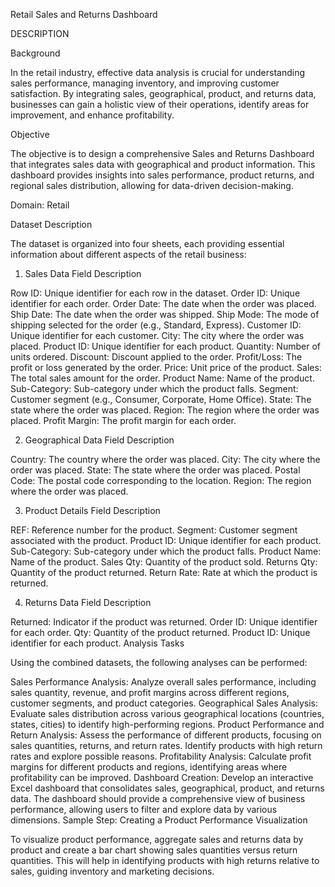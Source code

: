 Retail Sales and Returns Dashboard

DESCRIPTION

Background

In the retail industry, effective data analysis is crucial for understanding sales performance, managing inventory, and improving customer satisfaction. By integrating sales, geographical, product, and returns data, businesses can gain a holistic view of their operations, identify areas for improvement, and enhance profitability.

Objective

The objective is to design a comprehensive Sales and Returns Dashboard that integrates sales data with geographical and product information. This dashboard provides insights into sales performance, product returns, and regional sales distribution, allowing for data-driven decision-making.

Domain: Retail

Dataset Description

The dataset is organized into four sheets, each providing essential information about different aspects of the retail business:

1. Sales Data
Field Description

Row ID: Unique identifier for each row in the dataset.
Order ID: Unique identifier for each order.
Order Date: The date when the order was placed.
Ship Date: The date when the order was shipped.
Ship Mode: The mode of shipping selected for the order (e.g., Standard, Express).
Customer ID: Unique identifier for each customer.
City: The city where the order was placed.
Product ID: Unique identifier for each product.
Quantity: Number of units ordered.
Discount: Discount applied to the order.
Profit/Loss: The profit or loss generated by the order.
Price: Unit price of the product.
Sales: The total sales amount for the order.
Product Name: Name of the product.
Sub-Category: Sub-category under which the product falls.
Segment: Customer segment (e.g., Consumer, Corporate, Home Office).
State: The state where the order was placed.
Region: The region where the order was placed.
Profit Margin: The profit margin for each order.


2. Geographical Data
Field Description

Country: The country where the order was placed.
City: The city where the order was placed.
State: The state where the order was placed.
Postal Code: The postal code corresponding to the location.
Region: The region where the order was placed.


3. Product Details
Field Description

REF: Reference number for the product.
Segment: Customer segment associated with the product.
Product ID: Unique identifier for each product.
Sub-Category: Sub-category under which the product falls.
Product Name: Name of the product.
Sales Qty: Quantity of the product sold.
Returns Qty: Quantity of the product returned.
Return Rate: Rate at which the product is returned.


4. Returns Data
Field Description

Returned: Indicator if the product was returned.
Order ID: Unique identifier for each order.
Qty: Quantity of the product returned.
Product ID: Unique identifier for each product.
Analysis Tasks

Using the combined datasets, the following analyses can be performed:

Sales Performance Analysis: Analyze overall sales performance, including sales quantity, revenue, and profit margins across different regions, customer segments, and product categories.
Geographical Sales Analysis: Evaluate sales distribution across various geographical locations (countries, states, cities) to identify high-performing regions.
Product Performance and Return Analysis: Assess the performance of different products, focusing on sales quantities, returns, and return rates. Identify products with high return rates and explore possible reasons.
Profitability Analysis: Calculate profit margins for different products and regions, identifying areas where profitability can be improved.
Dashboard Creation: Develop an interactive Excel dashboard that consolidates sales, geographical, product, and returns data. The dashboard should provide a comprehensive view of business performance, allowing users to filter and explore data by various dimensions.
Sample Step: Creating a Product Performance Visualization

To visualize product performance, aggregate sales and returns data by product and create a bar chart showing sales quantities versus return quantities. This will help in identifying products with high returns relative to sales, guiding inventory and marketing decisions.
